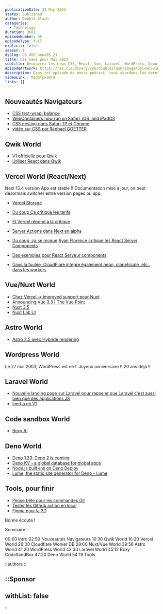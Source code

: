 ```yaml
---
publicationDate: 31 May 2023
status: published
author: Double Slash
categories:
  - Technology
duration: 3601
episodeNumber: 65
episodeType: full
explicit: false
season: 1
dsSlug: DS_065_news05_23
title: Les news pour Mai 2023
subtitle: Découvrez les news CSS, React, Vue, Laravel, WordPress, Deno, etc. du mois de Mai 2023
episodeArtwork: https://res.cloudinary.com/doubleslash/image/upload/v1685476143/episode/ART_65_news5_vjvwpr.png
description: Dans cet épisode de notre podcast, nous abordons les dernières nouveautés dans le monde des navigateurs, telles que la nouvelle propriété CSS `text-wrap balance`, l'exécution des WebContainers sur Safari, iOS et iPadOS, ainsi que la fonctionnalité CSS nesting dans Safari TP et Chrome. Nous discutons également des mises à jour de Qwik, de l'amélioration du support pour Nuxt chez Vercel, des nouvelles fonctionnalités de Next.js et des réactions aux React Server Components. De plus, nous mentionnons les anniversaires de WordPress (20 ans) et les nouvelles ressources dans les mondes de Laravel, CodeSandbox et Deno. Enfin, nous présentons des outils intéressants tels que le pense-bête pour les commandes Git et Spline, une sorte de Figma pour la 3D.
videoLink : M20SfpkoW7U
links: []
---
```

## Nouveautés Navigateurs

- [CSS text-wrap: balance](https://www.notion.so/CSS-text-wrap-balance-Chrome-Developers-be76416b36e248e6a5e9b4cc3931ad9e)
- [WebContainers now run on Safari, iOS, and iPadOS](https://www.notion.so/WebContainers-now-run-on-Safari-iOS-and-iPadOS-485049ee8fae429f8de797ba3245a931)
- [CSS nesting dans Safari TP et Chrome](https://webkit.org/blog/13813/try-css-nesting-today-in-safari-technology-preview/)
- [vidéo sur CSS par Raphael GOETTER](https://youtu.be/V9bW2PrmNFU)

## Qwik World

- [V1 officielle pour Qwik](https://www.builder.io/blog/qwik-v1)
- [Utiliser React dans Qwik](https://www.builder.io/blog/resumable-react-how-to-use-react-inside-qwik)

## Vercel World (React/Next)

Next 13.4 version App est stable !! Documentation mise à jour, on peut désormais switcher entre version pages ou app.

- [Vercel Storage](https://vercel.com/blog/vercel-storage)
- [Du coup Ça critique les tarifs](https://twitter.com/melkeydev/status/1653498934491516928?s=61&t=sF_F8Qu82LW0vulDYKD25g)
- [Et Vercel répond à la critique](https://twitter.com/leeerob/status/1653636931291602953?s=61&t=sF_F8Qu82LW0vulDYKD25g)
- [Server Actions dans Next en alpha](https://nextjs.org/docs/app/building-your-application/data-fetching/server-actions#progressive-enhancement)
- [Du coup, ça se moque](https://twitter.com/artichmaro/status/1658366429362544640?s=61&t=sF_F8Qu82LW0vulDYKD25g)
[Ryan Florence critique les React Server Components](https://twitter.com/ryanflorence/status/1661717887319670784?s=61&t=sF_F8Qu82LW0vulDYKD25g)

- [Des exemples pour React Serveur components](https://twitter.com/addyosmani/status/1655270096003280896?s=61&t=sF_F8Qu82LW0vulDYKD25g)

- [Dans la foulée, CloudFlare intègre également neon, planetscale, etc.. dans les workers](https://blog.cloudflare.com/announcing-database-integrations/)

## Vue/Nuxt World

- [Chez Vercel -> improved support pour Nuxt](https://vercel.com/blog/nuxt-on-vercel)
- [Announcing Vue 3.3 | The Vue Point](https://www.notion.so/Announcing-Vue-3-3-The-Vue-Point-ccf44bd2a865450e894eaaa16379e9e8)
- [Nuxt 3.5](https://nuxt.com/blog/v3-5)
- [Nuxt Lab UI](https://ui.nuxtlabs.com/getting-started)

## Astro World

- [Astro 2.5 avec Hybride rendering](https://astro.build/blog/astro-250/#static-by-default-hybrid-rendering-experimental)

## Wordpress World

Le 27 mai 2003, WordPress est né !! Joyeux anniversaire !! 20 ans déjà !!

## Laravel World

- [Nouvelle landing page sur Laravel pour rappeler que Laravel c'est aussi bien que des applications JS](https://laravel.com/frontend)
- [Inertia en V1](https://inertiajs.com/)

## Code sandbox World

- [Boxy AI](https://codesandbox.io/blog/meet-boxy-ai-coding-assistant)

## Deno World

- [Deno 1.33: Deno 2 is coming](https://www.notion.so/Deno-1-33-Deno-2-is-coming-e8db62171afd4533b3ac824615427d5f)
- [Deno KV - a global database for global apps](https://www.notion.so/Deno-KV-a-global-database-for-global-apps-6cafc84d4e3a4b3bb81e9a8d8c98c3e0)
- [Node.js built-ins on Deno Deploy](https://www.notion.so/Node-js-built-ins-on-Deno-Deploy-7cdecfab1334487881e7e05789c60f53)
- [Lume, the static site generator for Deno - Lume](https://www.notion.so/Lume-the-static-site-generator-for-Deno-Lume-13d9043c5b05406d959fe752714d0e43)

## Tools, pour finir

- [Pense bête pour les commandes Git](https://ohshitgit.com/)
- [Tester les Github action en local](https://github.com/nektos/act)
- [Figma pour la 3D](https://spline.design/)

Bonne écoute !

Sommaire :

00:00 Intro
02:50 Nouveautés Navigateurs
10:30 Qwik World
16:20 Vercel World
26:00 Cloudflare Worker DB
28:00 Nuxt/Vue World
39:56 Astro World
41:20 WordPress World
42:30 Laravel World
45:12 Boxy CodeSandBox
47:20 Deno World
54:19 Tools

::authors
::

::Sponsor
---

withList: false
---

::
